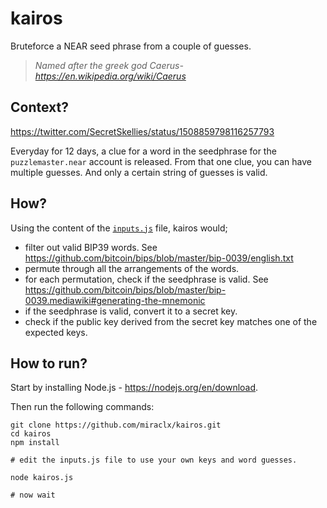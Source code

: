 # kairos

Bruteforce a NEAR seed phrase from a couple of guesses.

> *Named after the greek god Caerus- <https://en.wikipedia.org/wiki/Caerus>*

## Context?

<https://twitter.com/SecretSkellies/status/1508859798116257793>

Everyday for 12 days, a clue for a word in the seedphrase for the `puzzlemaster.near` account is released.
From that one clue, you can have multiple guesses.
And only a certain string of guesses is valid.

## How?

Using the content of the [`inputs.js`](inputs.js) file, kairos would;

- filter out valid BIP39 words. See <https://github.com/bitcoin/bips/blob/master/bip-0039/english.txt>
- permute through all the arrangements of the words.
- for each permutation, check if the seedphrase is valid. See <https://github.com/bitcoin/bips/blob/master/bip-0039.mediawiki#generating-the-mnemonic>
- if the seedphrase is valid, convert it to a secret key.
- check if the public key derived from the secret key matches one of the expected keys.

## How to run?

Start by installing Node.js - <https://nodejs.org/en/download>.

Then run the following commands:

```console
git clone https://github.com/miraclx/kairos.git
cd kairos
npm install

# edit the inputs.js file to use your own keys and word guesses.

node kairos.js

# now wait
```
